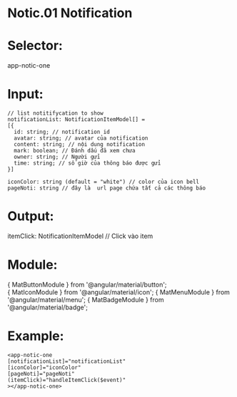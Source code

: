 # Notic.01 Notification

# Selector:

app-notic-one

# Input:

    // list notitifycation to show
    notificationList: NotificationItemModel[] =
    [{
      id: string; // notification id
      avatar: string; // avatar của notification
      content: string; // nội dung notification
      mark: boolean; // Đánh dấu đã xem chưa
      owner: string; // Người gửi
      time: string; // số giờ của thông báo được gửi
    }]

    iconColor: string (default = "white") // color của icon bell
    pageNoti: string // đây là  url page chứa tất cả các thông báo

# Output:

itemClick: NotificationItemModel // Click vào item

# Module:

{ MatButtonModule } from '@angular/material/button';  
{ MatIconModule } from '@angular/material/icon';
{ MatMenuModule } from '@angular/material/menu';
{ MatBadgeModule } from '@angular/material/badge';

# Example:

    <app-notic-one
    [notificationList]="notificationList"
    [iconColor]="iconColor"
    [pageNoti]="pageNoti"
    (itemClick)="handleItemClick($event)"
    ></app-notic-one>
